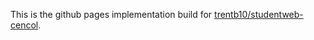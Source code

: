 This is the github pages implementation build for [trentb10/studentweb-cencol](https://github.com/trentb10/studentweb-cencol).